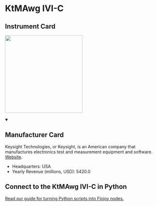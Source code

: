 
# KtMAwg IVI-C

## Instrument Card

<div className="flex">

<div>



</div>

<img width="256" src="docs/Instruments/RF Signal Generator/KtMAwg-IVI-C/KtMAwg-IVI-C.jpg"/>

</div>

>

<details open>
<summary><h2>Manufacturer Card</h2></summary>

Keysight Technologies, or Keysight, is an American company that manufactures electronics test and measurement equipment and software. <a href="https://www.keysight.com/us/en/home.html">Website</a>.

<ul>
  <li>Headquarters: USA</li>
  <li>Yearly Revenue (millions, USD): 5420.0</li>
</ul>
</details>

## Connect to the KtMAwg IVI-C in Python

[Read our guide for turning Python scripts into Flojoy nodes.](https://docs.flojoy.ai/custom-nodes/creating-custom-node/)


